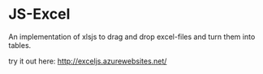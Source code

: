 JS-Excel
========


An implementation of xlsjs to drag and drop excel-files and turn them into tables.


try it out here: http://exceljs.azurewebsites.net/
